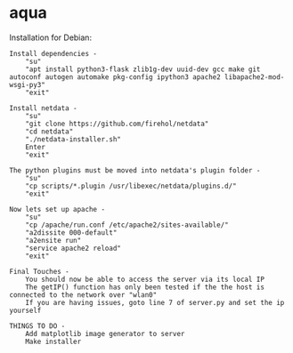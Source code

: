 # aqua

Installation for Debian:

    Install dependencies -
        "su"
        "apt install python3-flask zlib1g-dev uuid-dev gcc make git autoconf autogen automake pkg-config ipython3 apache2 libapache2-mod-wsgi-py3" 
        "exit"

    Install netdata -
        "su"
        "git clone https://github.com/firehol/netdata"
        "cd netdata"
        "./netdata-installer.sh"
        Enter
        "exit"

    The python plugins must be moved into netdata's plugin folder - 
    	"su"
        "cp scripts/*.plugin /usr/libexec/netdata/plugins.d/"
        "exit"
    
    Now lets set up apache - 
        "su"
        "cp /apache/run.conf /etc/apache2/sites-available/"
        "a2dissite 000-default"
        "a2ensite run"
        "service apache2 reload"
        "exit"

    Final Touches -
        You should now be able to access the server via its local IP
        The getIP() function has only been tested if the the host is connected to the network over "wlan0"
        If you are having issues, goto line 7 of server.py and set the ip yourself

    THINGS TO DO - 
        Add matplotlib image generator to server
        Make installer
